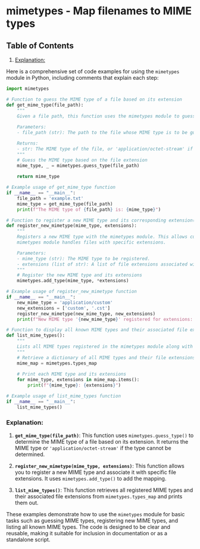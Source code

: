 # mimetypes - Map filenames to MIME types
## Table of Contents

1. [Explanation:](#explanation)



Here is a comprehensive set of code examples for using the `mimetypes` module in Python, including comments that explain each step:

```python
import mimetypes

# Function to guess the MIME type of a file based on its extension
def get_mime_type(file_path):
    """
    Given a file path, this function uses the mimetypes module to guess the MIME type.
    
    Parameters:
    - file_path (str): The path to the file whose MIME type is to be guessed.

    Returns:
    - str: The MIME type of the file, or 'application/octet-stream' if it cannot be determined.
    """
    # Guess the MIME type based on the file extension
    mime_type, _ = mimetypes.guess_type(file_path)
    
    return mime_type

# Example usage of get_mime_type function
if __name__ == "__main__":
    file_path = 'example.txt'
    mime_type = get_mime_type(file_path)
    print(f"The MIME type of {file_path} is: {mime_type}")

# Function to register a new MIME type and its corresponding extension(s)
def register_new_mimetype(mime_type, extensions):
    """
    Registers a new MIME type with the mimetypes module. This allows customizing how the
    mimetypes module handles files with specific extensions.

    Parameters:
    - mime_type (str): The MIME type to be registered.
    - extensions (list of str): A list of file extensions associated with this MIME type.
    """
    # Register the new MIME type and its extensions
    mimetypes.add_type(mime_type, *extensions)

# Example usage of register_new_mimetype function
if __name__ == "__main__":
    new_mime_type = 'application/custom'
    new_extensions = ['custom', '.cst']
    register_new_mimetype(new_mime_type, new_extensions)
    print(f"New MIME type '{new_mime_type}' registered for extensions: {new_extensions}")

# Function to display all known MIME types and their associated file extensions
def list_mime_types():
    """
    Lists all MIME types registered in the mimetypes module along with their associated file extensions.
    """
    # Retrieve a dictionary of all MIME types and their file extensions
    mime_map = mimetypes.types_map
    
    # Print each MIME type and its extensions
    for mime_type, extensions in mime_map.items():
        print(f"{mime_type}: {extensions}")

# Example usage of list_mime_types function
if __name__ == "__main__":
    list_mime_types()
```

### Explanation:

1. **`get_mime_type(file_path)`**: This function uses `mimetypes.guess_type()` to determine the MIME type of a file based on its extension. It returns the MIME type or `'application/octet-stream'` if the type cannot be determined.

2. **`register_new_mimetype(mime_type, extensions)`**: This function allows you to register a new MIME type and associate it with specific file extensions. It uses `mimetypes.add_type()` to add the mapping.

3. **`list_mime_types()`**: This function retrieves all registered MIME types and their associated file extensions from `mimetypes.types_map` and prints them out.

These examples demonstrate how to use the `mimetypes` module for basic tasks such as guessing MIME types, registering new MIME types, and listing all known MIME types. The code is designed to be clear and reusable, making it suitable for inclusion in documentation or as a standalone script.
